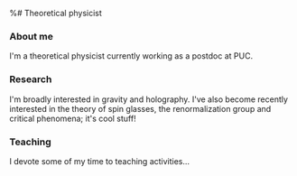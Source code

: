 %# Theoretical physicist
### About me
I'm a theoretical physicist currently working as a postdoc at PUC. 

### Research
I'm broadly interested in gravity and holography. I've also become recently interested in the theory of spin glasses, the renormalization group and critical phenomena; it's cool stuff!

### Teaching 
I devote some of my time to teaching activities...

